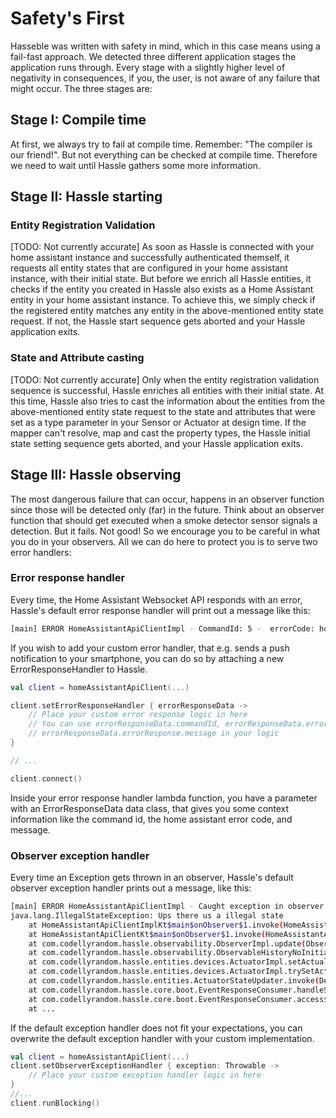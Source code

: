 # Safety's First

Hasseble was written with safety in mind, which in this case means using a fail-fast approach.
We detected three different application stages the application runs through. Every stage with a slightly higher level
of negativity in consequences, if you, the user, is not aware of any failure that might occur. The three stages are: 

## Stage I: Compile time

At first, we always try to fail at compile time. Remember: "The compiler is our friend!".
But not everything can be checked at compile time. Therefore we need to wait until Hassle gathers some more information.

## Stage II: Hassle starting

### Entity Registration Validation

[TODO: Not currently accurate]
As soon as Hassle is connected with your home assistant instance and successfully authenticated themself, it requests
all entity states that are configured in your home assistant instance, with their initial state.
But before we enrich all Hassle entities, it checks if the entity you created in Hassle also exists as a Home
Assistant entity in your home assistant instance. To achieve this, we simply check if the registered entity matches any
entity in the above-mentioned entity state request. If not, the Hassle start sequence gets aborted and your Hassle
application exits.

### State and Attribute casting

[TODO: Not currently accurate]
Only when the entity registration validation sequence is successful, Hassle enriches all entities with their initial
state. At this time, Hassle also tries to cast the information about the entities from the above-mentioned entity
state request to the state and attributes that were set as a type parameter in your Sensor or Actuator at design time.
If the mapper can't resolve, map and cast the property types, the Hassle initial state setting sequence gets aborted,
and your Hassle application exits.

## Stage III: Hassle observing

The most dangerous failure that can occur, happens in an observer function since those will be detected only (far) in the future. Think about an observer function that should get executed when a smoke detector sensor signals a detection. But it fails. Not good! So we encourage you to be careful in what you do in your observers. All we can do here to protect you is to serve two error handlers:

### Error response handler

Every time, the Home Assistant Websocket API responds with an error, Hassle's default error response handler will
print out a message like this:

```bash
[main] ERROR HomeAssistantApiClientImpl - CommandId: 5 -  errorCode: home_assistant_error Unable to find service covers/open_cover
```

If you wish to add your custom error handler, that e.g. sends a push notification to your smartphone, you can do so by
attaching a new ErrorResponseHandler to Hassle.

```kotlin
val client = homeAssistantApiClient(...)

client.setErrorResponseHandler { errorResponseData ->
    // Place your custom error response logic in here
    // You can use errorResponseData.commandId, errorResponseData.errorResponse.code and 
    // errorResponseData.errorResponse.message in your logic
}

// ... 

client.connect()
```

Inside your error response handler lambda function, you have a parameter with an ErrorResponseData data class, that
gives you some context information like the command id, the home assistant error code, and message.

### Observer exception handler

Every time an Exception gets thrown in an observer, Hassle's default observer exception handler prints out a message,
like this:

```bash
[main] ERROR HomeAssistantApiClientImpl - Caught exception in observer
java.lang.IllegalStateException: Ups there us a illegal state
	at HomeAssistantApiClientImplKt$main$onObserver$1.invoke(HomeAssistantApiClient.kt:54)
	at HomeAssistantApiClientKt$main$onObserver$1.invoke(HomeAssistantApiClient.kt)
	at com.codellyrandom.hassle.observability.ObserverImpl.update(Observer.kt:33)
	at com.codellyrandom.hassle.observability.ObservableHistoryNoInitialDelegate.setValue(HistoryObservation.kt:51)
	at com.codellyrandom.hassle.entities.devices.ActuatorImpl.setActualState(ActuatorImpl.kt)
	at com.codellyrandom.hassle.entities.devices.ActuatorImpl.trySetActualStateFromAny(ActuatorImpl.kt:58)
	at com.codellyrandom.hassle.entities.ActuatorStateUpdater.invoke(DeviceStateUpdater.kt:19)
	at com.codellyrandom.hassle.core.boot.EventResponseConsumer.handleStateChangedResponse(EventResponseConsumer.kt:77)
	at com.codellyrandom.hassle.core.boot.EventResponseConsumer.access$handleStateChangedResponse(EventResponseConsumer.kt:30)
	at ...
```
If the default exception handler does not fit your expectations, you can overwrite the default exception handler with your custom implementation.

```kotlin
val client = homeAssistantApiClient(...)
client.setObserverExceptionHandler { exception: Throwable ->
    // Place your custom exception handler logic in here
}
//...
client.runBlocking()
```
